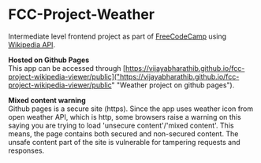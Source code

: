 # FCC-Project-Weather
Intermediate level frontend project as part of [FreeCodeCamp][fcc] using [Wikipedia API][wikiAPI].


**Hosted on Github Pages**  
This app can be accessed through [https://vijayabharathib.github.io/fcc-project-wikipedia-viewer/public]("https://vijayabharathib.github.io/fcc-project-wikipedia-viewer/public" "Weather project on github pages").  

**Mixed content warning**  
Github pages is a secure site (https). Since the app uses weather icon from open weather API, which is http, some browsers raise a warning on this saying you are trying to load 'unsecure content'/'mixed content'. This means, the page contains both secured and non-secured content. The unsafe content part of the site is vulnerable for tampering requests and responses.

[comment]: http://justfor.comments "Back reference to links"
[wikiAPI]: https://www.mediawiki.org/wiki/API:Main_page
[fcc]: http://freecodecamp.com/ "free code camp site"
